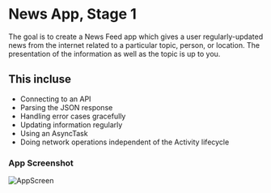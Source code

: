 # News App, Stage 1

The goal is to create a News Feed app which gives a user regularly-updated news from the internet related to a particular topic, person, or location. The presentation of the information as well as the topic is up to you.

## This incluse

* Connecting to an API
* Parsing the JSON response
* Handling error cases gracefully
* Updating information regularly
* Using an AsyncTask
* Doing network operations independent of the Activity lifecycle

### App Screenshot
![AppScreen](https://github.com/doct0rX/Udacity/blob/master/Android/AndroidBasicsbyGoogleNanodegreeProgram/p6-news-app-stage1/Screenshot_1530452652.png)
